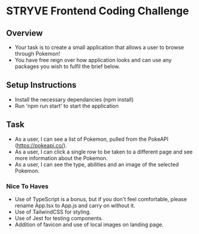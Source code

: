 # STRYVE Frontend Coding Challenge

## Overview

- Your task is to create a small application that allows a user to browse through Pokemon!
- You have free reign over how application looks and can use any packages you wish to fulfil the brief below.

## Setup Instructions

- Install the necessary dependancies (npm install)
- Run 'npm run start' to start the application

## Task

- As a user, I can see a list of Pokemon, pulled from the PokeAPI (https://pokeapi.co/).
- As a user, I can click a single row to be taken to a different page and see more information about the Pokemon.
- As a user, I can see the type, abilities and an image of the selected Pokemon.

### Nice To Haves

- Use of TypeScript is a bonus, but if you don't feel comfortable, please rename App.tsx to App.js and carry on without it.
- Use of TailwindCSS for styling.
- Use of Jest for testing components.
- Addition of favicon and use of local images on landing page.
